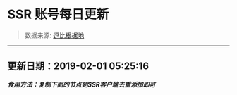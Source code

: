 # SSR 账号每日更新 
> 数据来源: [逗比根据地](https://doub.io/sszhfx/) 
----------------------------------------------
## 更新日期：2019-02-01 05:25:16 
***食用方法：复制下面的节点到SSR客户端去重添加即可***

 